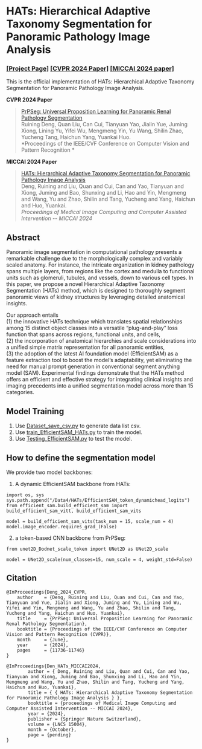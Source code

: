 # HATs: Hierarchical Adaptive Taxonomy Segmentation for Panoramic Pathology Image Analysis

### [[Project Page]](https://github.com/hrlblab/HATs)   [[CVPR 2024 Paper]](https://openaccess.thecvf.com/content/CVPR2024/html/Deng_PrPSeg_Universal_Proposition_Learning_for_Panoramic_Renal_Pathology_Segmentation_CVPR_2024_paper.html) [[MICCAI 2024 paper]](https://papers.miccai.org/miccai-2024/374-Paper1451.html)<br />


This is the official implementation of HATs: Hierarchical Adaptive Taxonomy Segmentation for Panoramic Pathology Image Analysis. <br />

**CVPR 2024 Paper** <br />
> [PrPSeg: Universal Proposition Learning for Panoramic Renal Pathology Segmentation](https://openaccess.thecvf.com/content/CVPR2024/html/Deng_PrPSeg_Universal_Proposition_Learning_for_Panoramic_Renal_Pathology_Segmentation_CVPR_2024_paper.html) <br />
> Ruining Deng, Quan Liu, Can Cui, Tianyuan Yao, Jialin Yue, Juming Xiong, Lining Yu, Yifei Wu, Mengmeng Yin, Yu Wang, Shilin Zhao, Yucheng Tang, Haichun Yang, Yuankai Huo. <br />
> *Proceedings of the IEEE/CVF Conference on Computer Vision and Pattern Recognition * <br />

**MICCAI 2024 Paper** <br />
> [HATs: Hierarchical Adaptive Taxonomy Segmentation for Panoramic Pathology Image Analysis](https://papers.miccai.org/miccai-2024/374-Paper1451.html) <br />
>  Deng, Ruining and Liu, Quan and Cui, Can and Yao, Tianyuan and Xiong, Juming and Bao, Shunxing and Li, Hao and Yin, Mengmeng and Wang, Yu and Zhao, Shilin and Tang, Yucheng and Yang, Haichun and Huo, Yuankai. <br />
> *Proceedings of Medical Image Computing and Computer Assisted Intervention -- MICCAI 2024* <br />

## Abstract
Panoramic image segmentation in computational pathology presents a remarkable challenge due to the morphologically complex and variably scaled anatomy. For instance, the intricate organization in kidney pathology spans multiple layers, from regions like the cortex and medulla to functional units such as glomeruli, tubules, and vessels, down to various cell types. In this paper, we propose a novel Hierarchical Adaptive Taxonomy Segmentation (HATs) method, which is designed to thoroughly segment panoramic views of kidney structures by leveraging detailed anatomical insights. 

Our approach entails <br />
(1) the innovative HATs technique which translates spatial relationships among 15 distinct object classes into a versatile “plug-and-play” loss function that spans across regions, functional units, and cells, <br />
(2) the incorporation of anatomical hierarchies and scale considerations into a unified simple matrix representation for all panoramic entities, <br />
(3) the adoption of the latest AI foundation model (EfficientSAM) as a feature extraction tool to boost the model’s adaptability, yet eliminating the need for manual prompt generation in conventional segment anything model (SAM). Experimental findings demonstrate that the HATs method offers an efficient and effective strategy for integrating clinical insights and imaging precedents into a unified segmentation model across more than 15 categories. 

## Model Training
1. Use [Dataset_save_csv.py](https://github.com/hrlblab/HATs/blob/main/Dataset_save_csv.py) to generate data list csv.
1. Use [train_EfficientSAM_HATs.py](https://github.com/hrlblab/HATs/blob/main/train_EfficientSAM_HATs.py) to train the model.
2. Use [Testing_EfficientSAM.py](https://github.com/hrlblab/HATs/blob/main/Testing_EfficientSAM.py) to test the model.

## How to define the segmentation model
We provide two model backbones: <br />
1. A dynamic EfficientSAM backbone from HATs: <br />
```
import os, sys
sys.path.append("/Data4/HATs/EfficientSAM_token_dynamichead_logits")
from efficient_sam.build_efficient_sam import build_efficient_sam_vitt, build_efficient_sam_vits

model = build_efficient_sam_vits(task_num = 15, scale_num = 4)
model.image_encoder.requires_grad_(False)
```

2. a token-based CNN backbone from PrPSeg: <br />
```
from unet2D_Dodnet_scale_token import UNet2D as UNet2D_scale

model = UNet2D_scale(num_classes=15, num_scale = 4, weight_std=False)
```


## Citation
```
@InProceedings{Deng_2024_CVPR,
    author    = {Deng, Ruining and Liu, Quan and Cui, Can and Yao, Tianyuan and Yue, Jialin and Xiong, Juming and Yu, Lining and Wu, Yifei and Yin, Mengmeng and Wang, Yu and Zhao, Shilin and Tang, Yucheng and Yang, Haichun and Huo, Yuankai},
    title     = {PrPSeg: Universal Proposition Learning for Panoramic Renal Pathology Segmentation},
    booktitle = {Proceedings of the IEEE/CVF Conference on Computer Vision and Pattern Recognition (CVPR)},
    month     = {June},
    year      = {2024},
    pages     = {11736-11746}
}

@InProceedings{Den_HATs_MICCAI2024,
        author = { Deng, Ruining and Liu, Quan and Cui, Can and Yao, Tianyuan and Xiong, Juming and Bao, Shunxing and Li, Hao and Yin, Mengmeng and Wang, Yu and Zhao, Shilin and Tang, Yucheng and Yang, Haichun and Huo, Yuankai},
        title = { { HATs: Hierarchical Adaptive Taxonomy Segmentation for Panoramic Pathology Image Analysis } },
        booktitle = {proceedings of Medical Image Computing and Computer Assisted Intervention -- MICCAI 2024},
        year = {2024},
        publisher = {Springer Nature Switzerland},
        volume = {LNCS 15004},
        month = {October},
        page = {pending}
}

```
